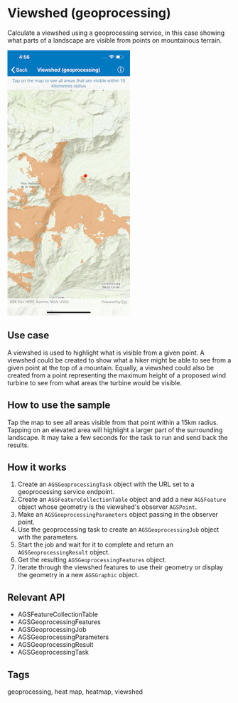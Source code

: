 # Viewshed (geoprocessing)

Calculate a viewshed using a geoprocessing service, in this case showing what parts of a landscape are visible from points on mountainous terrain.

![Viewshed analysis](viewshed-geoprocessing.png)

## Use case

A viewshed is used to highlight what is visible from a given point. A viewshed could be created to show what a hiker might be able to see from a given point at the top of a mountain. Equally, a viewshed could also be created from a point representing the maximum height of a proposed wind turbine to see from what areas the turbine would be visible.

## How to use the sample

Tap the map to see all areas visible from that point within a 15km radius. Tapping on an elevated area will highlight a larger part of the surrounding landscape. It may take a few seconds for the task to run and send back the results.

## How it works

1. Create an `AGSGeoprocessingTask` object with the URL set to a geoprocessing service endpoint.
2. Create an `AGSFeatureCollectionTable` object and add a new `AGSFeature` object whose geometry is the viewshed's observer `AGSPoint`.
3. Make an `AGSGeoprocessingParameters` object passing in the observer point.
4. Use the geoprocessing task to create an `AGSGeoprocessingJob` object with the parameters.
5. Start the job and wait for it to complete and return an `AGSGeoprocessingResult` object.
6. Get the resulting `AGSGeoprocessingFeatures` object.
7. Iterate through the viewshed features to use their geometry or display the geometry in a new `AGSGraphic` object.

## Relevant API

* AGSFeatureCollectionTable
* AGSGeoprocessingFeatures
* AGSGeoprocessingJob
* AGSGeoprocessingParameters
* AGSGeoprocessingResult
* AGSGeoprocessingTask

## Tags

geoprocessing, heat map, heatmap, viewshed

